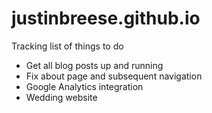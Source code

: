 # justinbreese.github.io
Tracking list of things to do

* Get all blog posts up and running
* Fix about page and subsequent navigation
* Google Analytics integration
* Wedding website